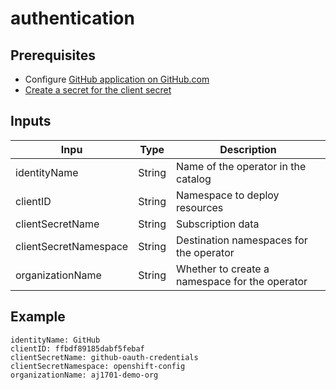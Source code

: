 # authentication

## Prerequisites
- Configure [GitHub application on GitHub.com](https://docs.openshift.com/container-platform/4.6/authentication/identity_providers/configuring-github-identity-provider.html#identity-provider-registering-github_configuring-github-identity-provider)
- [Create a secret for the client secret](https://docs.openshift.com/container-platform/4.6/authentication/identity_providers/configuring-github-identity-provider.html#identity-provider-creating-secret_configuring-github-identity-provider)

## Inputs
|            Inpu       |     Type       | Description                                    |
|-----------------------|----------------|------------------------------------------------|
|identityName           |     String     | Name of the operator in the catalog            |
|clientID               |     String     | Namespace to deploy resources                  |
|clientSecretName       |     String     | Subscription data                              |
|clientSecretNamespace  |     String     | Destination namespaces for the operator        |
|organizationName       |     String     | Whether to create a namespace for the operator |

## Example
```
identityName: GitHub
clientID: ffbdf89185dabf5febaf
clientSecretName: github-oauth-credentials
clientSecretNamespace: openshift-config
organizationName: aj1701-demo-org
```